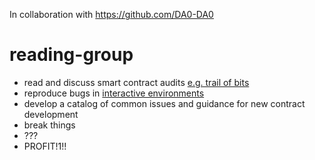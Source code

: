 In collaboration with https://github.com/DA0-DA0
# reading-group
- read and discuss smart contract audits [e.g. trail of bits](https://github.com/trailofbits/publications/tree/master/reviews)
- reproduce bugs in [interactive environments](https://github.com/secdao/ibc-test-framework)
- develop a catalog of common issues and guidance for new contract development
- break things
- ???
- PROFIT!1!!
